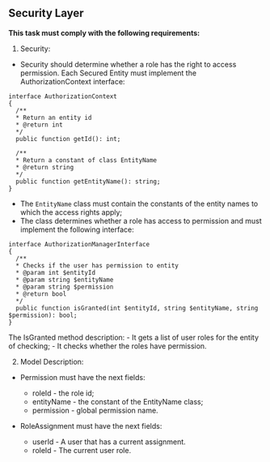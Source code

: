 ## Security Layer

**This task must comply with the following requirements:** <br>

1. Security: <br>

  - Security should determine whether a role has the right to access permission. Each Secured Entity must implement the AuthorizationContext interface:
  ```
  interface AuthorizationContext
  {
  	/**
  	* Return an entity id
  	* @return int
  	*/
  	public function getId(): int;

  	/**
  	* Return a constant of class EntityName
  	* @return string
  	*/
  	public function getEntityName(): string;
  }
  ```
  - The `EntityName` class must contain the constants of the entity names to which the access rights apply;
  - The class determines whether a role has access to permission and must implement the following interface:
  ```
  interface AuthorizationManagerInterface
  {
  	/**
  	* Checks if the user has permission to entity
  	* @param int $entityId
  	* @param string $entityName
  	* @param string $permission
  	* @return bool
  	*/
  	public function isGranted(int $entityId, string $entityName, string $permission): bool;
  }
  ```
  The IsGranted method description:
    - It gets a list of user roles for the entity of checking;
    - It checks whether the roles have permission.

2. Model Description: <br>

  - Permission must have the next fields:
    - roleId - the role id;
    - entityName - the constant of the EntityName class;
    - permission - global permission name.

  - RoleAssignment must have the next fields:
    - userId - A user that has a current assignment.
    - roleId - The current user role.
